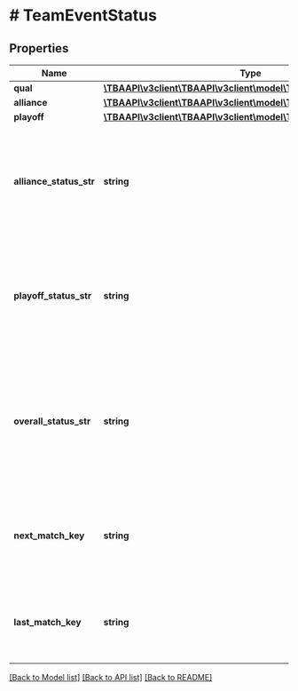 # # TeamEventStatus

## Properties

Name | Type | Description | Notes
------------ | ------------- | ------------- | -------------
**qual** | [**\TBAAPI\v3client\TBAAPI\v3client\model\TeamEventStatusRank**](TeamEventStatusRank.md) |  | [optional] 
**alliance** | [**\TBAAPI\v3client\TBAAPI\v3client\model\TeamEventStatusAlliance**](TeamEventStatusAlliance.md) |  | [optional] 
**playoff** | [**\TBAAPI\v3client\TBAAPI\v3client\model\TeamEventStatusPlayoff**](TeamEventStatusPlayoff.md) |  | [optional] 
**alliance_status_str** | **string** | An HTML formatted string suitable for display to the user containing the team&#39;s alliance pick status. | [optional] 
**playoff_status_str** | **string** | An HTML formatter string suitable for display to the user containing the team&#39;s playoff status. | [optional] 
**overall_status_str** | **string** | An HTML formatted string suitable for display to the user containing the team&#39;s overall status summary of the event. | [optional] 
**next_match_key** | **string** | TBA match key for the next match the team is scheduled to play in at this event, or null. | [optional] 
**last_match_key** | **string** | TBA match key for the last match the team played in at this event, or null. | [optional] 

[[Back to Model list]](../../README.md#documentation-for-models) [[Back to API list]](../../README.md#documentation-for-api-endpoints) [[Back to README]](../../README.md)


